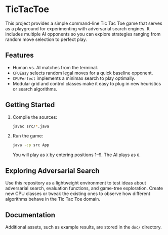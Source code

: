 # TicTacToe
This project provides a simple command-line Tic Tac Toe game that serves as a playground for experimenting with adversarial search engines. It includes multiple AI opponents so you can explore strategies ranging from random move selection to perfect play.

## Features
- Human vs. AI matches from the terminal.
- `CPUEasy` selects random legal moves for a quick baseline opponent.
- `CPUPerfect` implements a minimax search to play optimally.
- Modular grid and control classes make it easy to plug in new heuristics or search algorithms.

## Getting Started
1. Compile the sources:
   ```bash
   javac src/*.java
   ```
2. Run the game:
   ```bash
   java -cp src App
   ```
   You will play as `X` by entering positions 1–9. The AI plays as `O`.

## Exploring Adversarial Search
Use this repository as a lightweight environment to test ideas about adversarial search, evaluation functions, and game-tree exploration. Create new CPU classes or tweak the existing ones to observe how different algorithms behave in the Tic Tac Toe domain.

## Documentation
Additional assets, such as example results, are stored in the `doc/` directory.

